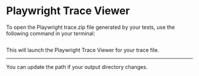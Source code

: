 # Playwright Trace Viewer

To open the Playwright trace.zip file generated by your tests, use the following command in your terminal:

```sh

```

This will launch the Playwright Trace Viewer for your trace file.

---

You can update the path if your output directory changes.
